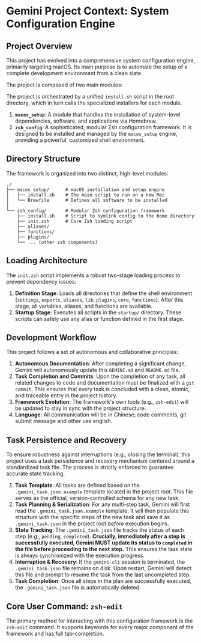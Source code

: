 # Gemini Project Context: System Configuration Engine

## Project Overview

This project has evolved into a comprehensive system configuration engine, primarily targeting macOS. Its main purpose is to automate the setup of a complete development environment from a clean slate.

The project is composed of two main modules:

The project is orchestrated by a unified `install.sh` script in the root directory, which in turn calls the specialized installers for each module.

1.  **`macos_setup`**: A module that handles the installation of system-level dependencies, software, and applications via Homebrew.
2.  **`zsh_config`**: A sophisticated, modular Zsh configuration framework. It is designed to be installed and managed by the `macos_setup` engine, providing a powerful, customized shell environment.

## Directory Structure

The framework is organized into two distinct, high-level modules:

```
./
├── macos_setup/      # macOS installation and setup engine
│   ├── install.sh    # The main script to run on a new Mac
│   └── Brewfile      # Defines all software to be installed
│
└── zsh_config/       # Modular Zsh configuration framework
    ├── install.sh    # Script to symlink config to the home directory
    ├── init.zsh      # Core Zsh loading script
    ├── aliases/
    ├── functions/
    ├── plugins/
    └── ... (other zsh components)
```

## Loading Architecture

The `init.zsh` script implements a robust two-stage loading process to prevent dependency issues:

1.  **Definition Stage**: Loads all directories that define the shell environment (`settings`, `exports`, `aliases`, `lib`, `plugins`, `core`, `functions`). After this stage, all variables, aliases, and functions are available.
2.  **Startup Stage**: Executes all scripts in the `startup/` directory. These scripts can safely use any alias or function defined in the first stage.

## Development Workflow

This project follows a set of autonomous and collaborative principles:

1.  **Autonomous Documentation**: After completing a significant change, Gemini will autonomously update this `GEMINI.md` and `README.md` file.
2.  **Task Completion and Commits**: Upon the completion of any task, all related changes to code and documentation must be finalized with a `git commit`. This ensures that every task is concluded with a clean, atomic, and traceable entry in the project history.
3.  **Framework Evolution**: The framework's own tools (e.g., `zsh-edit`) will be updated to stay in sync with the project structure.
4.  **Language**: All communication will be in Chinese; code comments, git submit message and other use english.

## Task Persistence and Recovery

To ensure robustness against interruptions (e.g., closing the terminal), this project uses a task persistence and recovery mechanism centered around a standardized task file. The process is strictly enforced to guarantee accurate state tracking.

1.  **Task Template**: All tasks are defined based on the `.gemini_task.json.example` template located in the project root. This file serves as the official, version-controlled schema for any new task.
2.  **Task Planning & Serialization**: For any multi-step task, Gemini will first read the `.gemini_task.json.example` template. It will then populate this structure with the specific steps of the new task and save it as `.gemini_task.json` in the project root *before* execution begins.
3.  **State Tracking**: The `.gemini_task.json` file tracks the status of each step (e.g., `pending`, `completed`). **Crucially, immediately after a step is successfully executed, Gemini MUST update its status to `completed` in the file before proceeding to the next step.** This ensures the task state is always synchronized with the execution progress.
4.  **Interruption & Recovery**: If the `gemini-cli` session is terminated, the `.gemini_task.json` file remains on disk. Upon restart, Gemini will detect this file and prompt to resume the task from the last uncompleted step.
5.  **Task Completion**: Once all steps in the plan are successfully executed, the `.gemini_task.json` file is automatically deleted.

## Core User Command: `zsh-edit`

The primary method for interacting with this configuration framework is the `zsh-edit` command. It supports keywords for every major component of the framework and has full tab-completion.